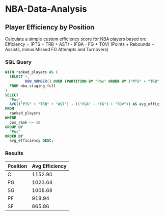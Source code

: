 # NBA-Data-Analysis

## Player Efficiency by Position
Calculate a simple custom efficiency score for NBA players based on:
Efficiency = (PTS + TRB + AST) - (FGA - FG + TOV)
(Points + Rebounds + Assists, minus Missed FG Attempts and Turnovers)

### SQL Query
```sql
WITH ranked_players AS (
  SELECT *,
         ROW_NUMBER() OVER (PARTITION BY "Pos" ORDER BY ("PTS" + "TRB" + "AST") - (("FGA" - "FG") + "TOV") DESC) AS pos_rank
  FROM nba_staging_full
)
SELECT 
  "Pos",
  AVG(("PTS" + "TRB" + "AST") - (("FGA" - "FG") + "TOV")) AS avg_efficiency
FROM 
  ranked_players
WHERE 
  pos_rank <= 50
GROUP BY 
  "Pos"
ORDER BY 
  avg_efficiency DESC;
```


### Results
| Position | Avg Efficiency | 
|----------|----------------|
| C        | 1152.90        |           
| PG       | 1023.64        |             
| SG       | 1008.68        |             
| PF       | 918.94         |           
| SF       | 865.86         |              
